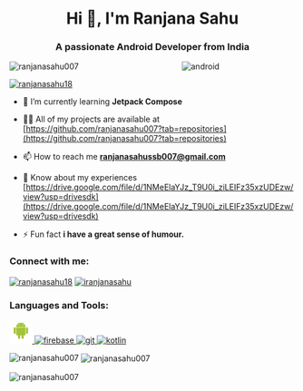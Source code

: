 <h1 align="center">Hi 👋, I'm Ranjana Sahu</h1>
<h3 align="center">A passionate Android Developer from India</h3>

<img align="right" alt="android" width="200" src="![image](https://github.com/ranjanasahu007/ranjanasahu007/assets/59441454/542d56dd-99cd-4007-93ea-66f5bd14d0cd)
">

<p align="left"> <img src="https://komarev.com/ghpvc/?username=ranjanasahu007&label=Profile%20views&color=0e75b6&style=flat" alt="ranjanasahu007" /> </p>

<p align="left"> <a href="https://twitter.com/ranjanasahu18" target="blank"><img src="https://img.shields.io/twitter/follow/ranjanasahu18?logo=twitter&style=for-the-badge" alt="ranjanasahu18" /></a> </p>

- 🌱 I’m currently learning **Jetpack Compose**

- 👨‍💻 All of my projects are available at [https://github.com/ranjanasahu007?tab=repositories](https://github.com/ranjanasahu007?tab=repositories)

- 📫 How to reach me **ranjanasahussb007@gmail.com**

- 📄 Know about my experiences [https://drive.google.com/file/d/1NMeElaYJz_T9U0i_ziLEIFz35xzUDEzw/view?usp=drivesdk](https://drive.google.com/file/d/1NMeElaYJz_T9U0i_ziLEIFz35xzUDEzw/view?usp=drivesdk)

- ⚡ Fun fact **i have a great sense of humour.**

<h3 align="left">Connect with me:</h3>
<p align="left">
<a href="https://twitter.com/ranjanasahu18" target="blank"><img align="center" src="https://raw.githubusercontent.com/rahuldkjain/github-profile-readme-generator/master/src/images/icons/Social/twitter.svg" alt="ranjanasahu18" height="30" width="40" /></a>
<a href="https://instagram.com/iranjanasahu" target="blank"><img align="center" src="https://raw.githubusercontent.com/rahuldkjain/github-profile-readme-generator/master/src/images/icons/Social/instagram.svg" alt="iranjanasahu" height="30" width="40" /></a>
</p>

<h3 align="left">Languages and Tools:</h3>
<p align="left"> <a href="https://developer.android.com" target="_blank" rel="noreferrer"> <img src="https://raw.githubusercontent.com/devicons/devicon/master/icons/android/android-original-wordmark.svg" alt="android" width="40" height="40"/> </a> <a href="https://firebase.google.com/" target="_blank" rel="noreferrer"> <img src="https://www.vectorlogo.zone/logos/firebase/firebase-icon.svg" alt="firebase" width="40" height="40"/> </a> <a href="https://git-scm.com/" target="_blank" rel="noreferrer"> <img src="https://www.vectorlogo.zone/logos/git-scm/git-scm-icon.svg" alt="git" width="40" height="40"/> </a> <a href="https://kotlinlang.org" target="_blank" rel="noreferrer"> <img src="https://www.vectorlogo.zone/logos/kotlinlang/kotlinlang-icon.svg" alt="kotlin" width="40" height="40"/> </a> </p>

<p><img align="left" src="https://github-readme-stats.vercel.app/api/top-langs?username=ranjanasahu007&show_icons=true&locale=en&layout=compact" alt="ranjanasahu007" /></p>

<p>&nbsp;<img align="center" src="https://github-readme-stats.vercel.app/api?username=ranjanasahu007&show_icons=true&locale=en" alt="ranjanasahu007" /></p>

<p><img align="center" src="https://github-readme-streak-stats.herokuapp.com/?user=ranjanasahu007&" alt="ranjanasahu007" /></p>
